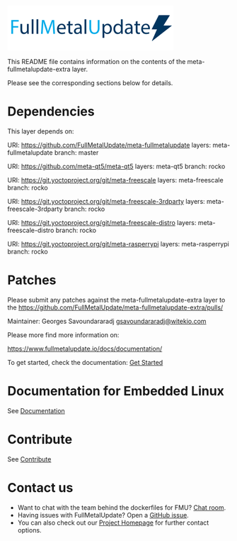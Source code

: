 <img src=fmu_logo.png width=375 height=100 />

This README file contains information on the contents of the
meta-fullmetalupdate-extra layer.

Please see the corresponding sections below for details.

# Dependencies

This layer depends on:

  URI: https://github.com/FullMetalUpdate/meta-fullmetalupdate
  layers: meta-fullmetalupdate
  branch: master

  URI: https://github.com/meta-qt5/meta-qt5
  layers: meta-qt5
  branch: rocko

  URI: https://git.yoctoproject.org/git/meta-freescale
  layers: meta-freescale
  branch: rocko

  URI: https://git.yoctoproject.org/git/meta-freescale-3rdparty
  layers: meta-freescale-3rdparty
  branch: rocko

  URI: https://git.yoctoproject.org/git/meta-freescale-distro
  layers: meta-freescale-distro
  branch: rocko

  URI: https://git.yoctoproject.org/git/meta-rasperrypi
  layers: meta-rasperrypi
  branch: rocko

# Patches

Please submit any patches against the meta-fullmetalupdate-extra layer to the
https://github.com/FullMetalUpdate/meta-fullmetalupdate-extra/pulls/

Maintainer: Georges Savoundararadj <gsavoundararadj@witekio.com>

Please more find more information on:

https://www.fullmetalupdate.io/docs/documentation/

To get started, check the documentation:
[Get Started](https://www.fullmetalupdate.io/docs/documentation/)

# Documentation for Embedded Linux

See [Documentation](https://www.fullmetalupdate.io/docs/documentation/)

# Contribute

See [Contribute](https://www.fullmetalupdate.io/docs/contribute/)

# Contact us

* Want to chat with the team behind the dockerfiles for FMU? [Chat room](https://gitter.im/fullmetalupdate/community).
* Having issues with FullMetalUpdate? Open a [GitHub issue](https://github.com/FullMetalUpdate/dockerfiles/issues).
* You can also check out our [Project Homepage](https://www.fullmetalupdate.io/) for further contact options.
